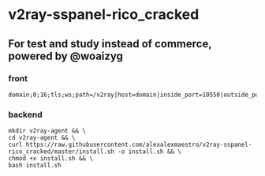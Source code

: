 # v2ray-sspanel-rico_cracked
## For test and study instead of commerce, powered by @woaizyg

### front
    domain;0;16;tls;ws;path=/v2ray|host=domain|inside_port=10550|outside_port=443
    
### backend

    mkdir v2ray-agent && \
    cd v2ray-agent && \
    curl https://raw.githubusercontent.com/alexalexmaestro/v2ray-sspanel-rico_cracked/master/install.sh -o install.sh && \
    chmod +x install.sh && \
    bash install.sh
